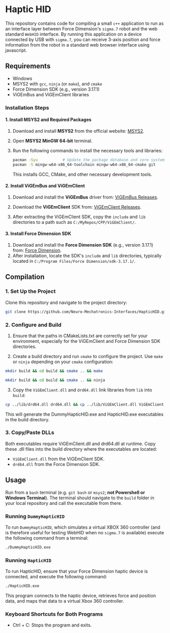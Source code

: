 # Haptic HID #  
This repository contains code for compiling a small `c++` application to run as an interface layer between Force Dimension's `sigma.7` robot and the web standard `WebHID` interface. By running this application on a device connected by USB with `sigma.7`, you can receive 3-axis position and force information from the robot in a standard web browser interface using javascript.  

## Requirements

- Windows
- MSYS2 with `gcc`, `ninja` (or `make`), and `cmake`
- Force Dimension SDK (e.g., version 3.17.1)
- ViGEmBus and ViGEmClient libraries

### Installation Steps

#### 1. Install MSYS2 and Required Packages

1. Download and install **MSYS2** from the official website: [MSYS2](https://www.msys2.org/).
2. Open **MSYS2 MinGW 64-bit** terminal.
3. Run the following commands to install the necessary tools and libraries:

    ```bash
    pacman -Syu           # Update the package database and core system
    pacman -S mingw-w64-x86_64-toolchain mingw-w64-x86_64-cmake git
    ```

   This installs GCC, CMake, and other necessary development tools.

#### 2. Install ViGEmBus and ViGEmClient

1. Download and install the **ViGEmBus** driver from: [ViGEmBus Releases](https://github.com/ViGEm/ViGEmBus/releases).
2. Download the **ViGEmClient** SDK from: [ViGEmClient Releases](https://github.com/ViGEm/ViGEmClient/releases).

3. After extracting the ViGEmClient SDK, copy the `include` and `lib` directories to a path such as `C:/MyRepos/CPP/ViGEmClient/`.

#### 3. Install Force Dimension SDK

1. Download and install the **Force Dimension SDK** (e.g., version 3.17.1) from: [Force Dimension](https://www.forcedimension.com/download).
2. After installation, locate the SDK's `include` and `lib` directories, typically located in `C:/Program Files/Force Dimension/sdk-3.17.1/`.

## Compilation

### 1. Set Up the Project

Clone this repository and navigate to the project directory:

```bash
git clone https://github.com/Neuro-Mechatronics-Interfaces/HapticHID.git HapticHID && cd HapticHID
```

### 2. Configure and Build
1. Ensure that the paths in CMakeLists.txt are correctly set for your environment, especially for the ViGEmClient and Force Dimension SDK directories.

2. Create a build directory and run `cmake` to configure the project. Use `make` or `ninja` depending on your `cmake` configuration:

```bash
mkdir build && cd build && cmake .. && make
```
 
```bash
mkdir build && cd build && cmake .. && ninja
``` 

3. Copy the `ViGEmClient.dll` and `drd64.dll` link libraries from `lib` into `build`:  
```bash
cp ../lib/drd64.dll drd64.dll && cp ../lib/ViGEmClient.dll ViGEmClient.dll
```

This will generate the DummyHapticHID.exe and HapticHID.exe executables in the build directory.  

### 3. Copy/Paste DLLs
Both executables require ViGEmClient.dll and drd64.dll at runtime. Copy these .dll files into the build directory where the executables are located:  
* `ViGEmClient.dll` from the ViGEmClient SDK.
* `drd64.dll` from the Force Dimension SDK.

## Usage ##  
Run from a `bash` terminal (e.g. `git bash` or `msys2`; **not Powershell or Windows Terminal**). The terminal should navigate to the `build` folder in your local repository and call the executable from there.  

### Running `DummyHapticHID` ###
To run `DummyHapticHID`, which simulates a virtual XBOX 360 controller (and is therefore useful for testing WebHID when no `sigma.7` is available) execute the following command from a terminal:
```bash
./DummyHapticHID.exe
```

### Running `HapticHID` ###  
To run HapticHID, ensure that your Force Dimension haptic device is connected, and execute the following command:

```bash
./HapticHID.exe
```

This program connects to the haptic device, retrieves force and position data, and maps that data to a virtual Xbox 360 controller.

### Keyboard Shortcuts for Both Programs ###
* Ctrl + C: Stops the program and exits.

